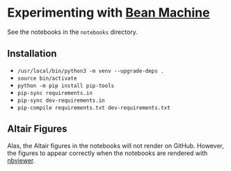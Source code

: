 # Experimenting with [Bean Machine](https://beanmachine.org)

See the notebooks in the `notebooks` directory.

## Installation

- `/usr/local/bin/python3 -m venv --upgrade-deps .`
- `source bin/activate`
- `python -m pip install pip-tools`
- `pip-sync requirements.in`
- `pip-sync dev-requirements.in`
- `pip-compile requirements.txt dev-requirements.txt`

## Altair Figures

Alas, the Altair figures in the notebooks will not render on GitHub. However, the figures to appear correctly when the notebooks are rendered with [nbviewer](https://nbviewer.org).